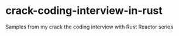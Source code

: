 # crack-coding-interview-in-rust
Samples from my crack the coding interview with Rust Reactor series

